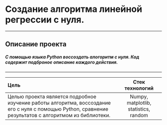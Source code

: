 # Создание алгоритма линейной регрессии с нуля. 
-----------------------------------------------------------------------------------------------------------------------------------------------------------------------
## Описание проекта
#####  С помощью языка Python воссоздать алогоритм с нуля. Код содержит подброное описание каждого действия. 
-----------------------------------------------------------------------------------------------------------------------------------------------------------------------

| Цель |  Стек технологий |
| :-------------------- |:---------------------------:|
| Целью проекта является подробное изучение работы алгоритма, воссоздание его с нуля с помощью Python, сравнение результатов с алгоритмом из библиотеки. | Numpy, matplotlib, statistics, random |






